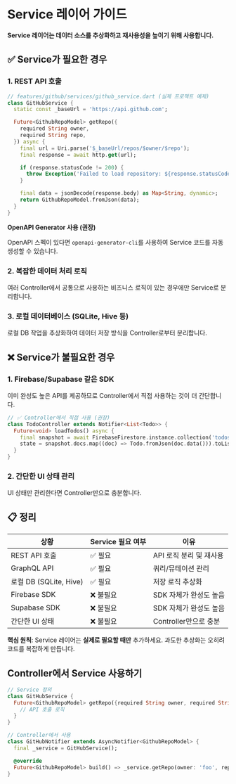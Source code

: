 # Service 레이어 가이드

**Service 레이어는 데이터 소스를 추상화하고 재사용성을 높이기 위해 사용합니다.**

## ✅ Service가 필요한 경우

### 1. REST API 호출

```dart
// features/github/services/github_service.dart (실제 프로젝트 예제)
class GitHubService {
  static const _baseUrl = 'https://api.github.com';

  Future<GithubRepoModel> getRepo({
    required String owner,
    required String repo,
  }) async {
    final url = Uri.parse('$_baseUrl/repos/$owner/$repo');
    final response = await http.get(url);

    if (response.statusCode != 200) {
      throw Exception('Failed to load repository: ${response.statusCode}');
    }

    final data = jsonDecode(response.body) as Map<String, dynamic>;
    return GithubRepoModel.fromJson(data);
  }
}
```

**OpenAPI Generator 사용 (권장)**

OpenAPI 스펙이 있다면 `openapi-generator-cli`를 사용하여 Service 코드를 자동 생성할 수 있습니다.

### 2. 복잡한 데이터 처리 로직

여러 Controller에서 공통으로 사용하는 비즈니스 로직이 있는 경우에만 Service로 분리합니다.

### 3. 로컬 데이터베이스 (SQLite, Hive 등)

로컬 DB 작업을 추상화하여 데이터 저장 방식을 Controller로부터 분리합니다.

## ❌ Service가 불필요한 경우

### 1. Firebase/Supabase 같은 SDK

이미 완성도 높은 API를 제공하므로 Controller에서 직접 사용하는 것이 더 간단합니다.

```dart
// ✅ Controller에서 직접 사용 (권장)
class TodoController extends Notifier<List<Todo>> {
  Future<void> loadTodos() async {
    final snapshot = await FirebaseFirestore.instance.collection('todos').get();
    state = snapshot.docs.map((doc) => Todo.fromJson(doc.data())).toList();
  }
}
```

### 2. 간단한 UI 상태 관리

UI 상태만 관리한다면 Controller만으로 충분합니다.

## 📋 정리

| 상황                   | Service 필요 여부 | 이유                    |
| ---------------------- | ----------------- | ----------------------- |
| REST API 호출          | ✅ 필요           | API 로직 분리 및 재사용 |
| GraphQL API            | ✅ 필요           | 쿼리/뮤테이션 관리      |
| 로컬 DB (SQLite, Hive) | ✅ 필요           | 저장 로직 추상화        |
| Firebase SDK           | ❌ 불필요         | SDK 자체가 완성도 높음  |
| Supabase SDK           | ❌ 불필요         | SDK 자체가 완성도 높음  |
| 간단한 UI 상태         | ❌ 불필요         | Controller만으로 충분   |

**핵심 원칙**: Service 레이어는 **실제로 필요할 때만** 추가하세요. 과도한 추상화는 오히려 코드를 복잡하게 만듭니다.

## Controller에서 Service 사용하기

```dart
// Service 정의
class GitHubService {
  Future<GithubRepoModel> getRepo({required String owner, required String repo}) async {
    // API 호출 로직
  }
}

// Controller에서 사용
class GitHubNotifier extends AsyncNotifier<GithubRepoModel> {
  final _service = GitHubService();

  @override
  Future<GithubRepoModel> build() => _service.getRepo(owner: 'foo', repo: 'bar');
}
```
